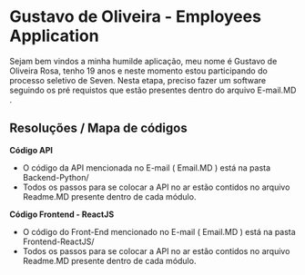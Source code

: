 # Gustavo de Oliveira - Employees Application

Sejam bem vindos a minha humilde aplicação, meu nome é Gustavo de Oliveira Rosa, tenho 19 anos e neste momento estou participando do processo seletivo de Seven. Nesta etapa, preciso fazer um software seguindo os pré requistos que estão presentes dentro do arquivo E-mail.MD . 

## Resoluções / Mapa de códigos

**Código API**

- O código da API mencionada no E-mail ( Email.MD ) está na pasta Backend-Python/ 
- Todos os passos para se colocar a API no ar estão contidos no arquivo Readme.MD presente dentro de cada módulo.

**Código Frontend - ReactJS**

- O código do Front-End mencionado no E-mail ( Email.MD ) está na pasta Frontend-ReactJS/ 
- Todos os passos para se colocar a API no ar estão contidos no arquivo Readme.MD presente dentro de cada módulo.